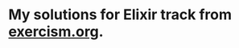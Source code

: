 # My solutions for Elixir track from [exercism.org](https://exercism.org/profiles/milicagolocorbin/solutions?track_slug=elixir).